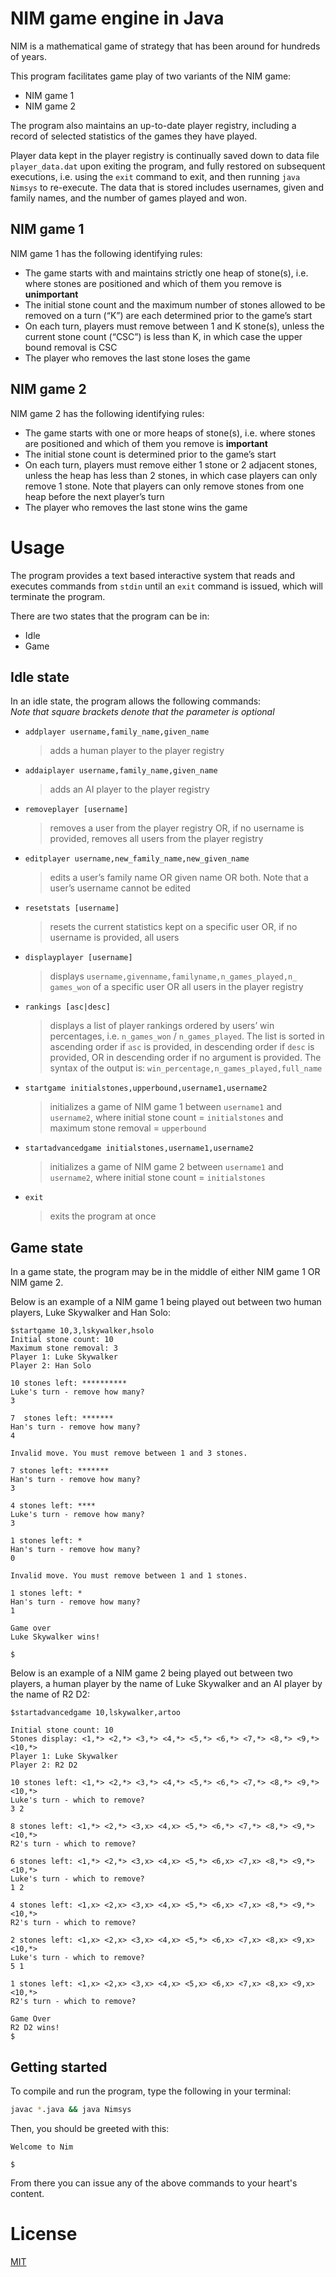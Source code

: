 # NIM game engine in Java
NIM is a mathematical game of strategy that has been around for hundreds of years. 

This program facilitates game play of two variants of the NIM game:
- NIM game 1
- NIM game 2

The program also maintains an up-to-date player registry, including a record of selected statistics of the games they have played.

Player data kept in the player registry is continually saved down to data file `player_data.dat` upon exiting the program, and fully restored on subsequent executions, i.e. using the `exit` command to exit, and then running `java Nimsys` to re-execute.  The data that is stored includes usernames, given and family names, and the number of games played and won.

## NIM game 1

NIM game 1 has the following identifying rules:
- The game starts with and maintains strictly one heap of stone(s), i.e. where stones are positioned and which of them you remove is **unimportant**
- The initial stone count and the maximum number of stones allowed to be removed on a turn (“K”) are each determined prior to the game’s start
- On each turn, players must remove between 1 and K stone(s), unless the current stone count (“CSC”) is less than K, in which case the upper bound removal is CSC
- The player who removes the last stone loses the game
## NIM game 2
NIM game 2 has the following identifying rules:
- The game starts with one or more heaps of stone(s), i.e. where stones are positioned and which of them you remove is **important**
- The initial stone count is determined prior to the game’s start
- On each turn, players must remove either 1 stone or 2 adjacent stones, unless the heap has less than 2 stones, in which case players can only remove 1 stone. Note that players can only remove stones from one heap before the next player’s turn
- The player who removes the last stone wins the game
# Usage
The program provides a text based interactive system that reads and executes commands from `stdin` until an `exit` command is issued, which will terminate the program.

There are two states that the program can be in:
- Idle
- Game
## Idle state
In an idle state, the program allows the following commands:  
_Note that square brackets denote that the parameter is optional_
- `addplayer username,family_name,given_name`
	>adds a human player to the player registry
- `addaiplayer username,family_name,given_name`
	>adds an AI player to the player registry
- `removeplayer [username]`
	>removes a user from the player registry OR, if no username is provided, removes all users from the player registry
- `editplayer username,new_family_name,new_given_name`
	>edits a user’s family name OR given name OR both. Note that a user’s username cannot be edited
- `resetstats [username]`
	>resets the current statistics kept on a specific user OR, if no username is provided, all users
- `displayplayer [username]`
	>displays `username,givenname,familyname,n_games_played,n_ games_won` of a specific user OR all users in the player registry
- `rankings [asc|desc]`
	>displays a list of player rankings ordered by users’ win percentages, i.e. `n_games_won` / `n_games_played`. The list is sorted in ascending order if `asc` is provided, in descending order if `desc` is provided, OR in descending order if no argument is provided. The syntax of the output is: `win_percentage,n_games_played,full_name`
- `startgame initialstones,upperbound,username1,username2`
	>initializes a game of NIM game 1 between `username1` and `username2`, where initial stone count = `initialstones` and maximum stone removal = `upperbound`

- `startadvancedgame initialstones,username1,username2`
	>initializes a game of NIM game 2 between `username1` and `username2`, where initial stone count = `initialstones
`
- `exit`
	>exits the program at once

## Game state

In a game state, the program may be in the middle of either NIM game 1 OR NIM game 2.

Below is an example of a NIM game 1 being played out between two human players, Luke Skywalker and Han Solo:
```
$startgame 10,3,lskywalker,hsolo
Initial stone count: 10
Maximum stone removal: 3
Player 1: Luke Skywalker
Player 2: Han Solo

10 stones left: **********
Luke's turn - remove how many?
3

7  stones left: *******
Han's turn - remove how many?
4

Invalid move. You must remove between 1 and 3 stones.

7 stones left: *******
Han's turn - remove how many?
3

4 stones left: ****
Luke's turn - remove how many?
3

1 stones left: *
Han's turn - remove how many?
0

Invalid move. You must remove between 1 and 1 stones.

1 stones left: *
Han's turn - remove how many?
1

Game over
Luke Skywalker wins!

$
```

Below is an example of a NIM game 2 being played out between two players, a human player by the name of Luke Skywalker and an AI player by the name of R2 D2:
```
$startadvancedgame 10,lskywalker,artoo

Initial stone count: 10
Stones display: <1,*> <2,*> <3,*> <4,*> <5,*> <6,*> <7,*> <8,*> <9,*> <10,*>
Player 1: Luke Skywalker
Player 2: R2 D2

10 stones left: <1,*> <2,*> <3,*> <4,*> <5,*> <6,*> <7,*> <8,*> <9,*> <10,*>
Luke's turn - which to remove?
3 2

8 stones left: <1,*> <2,*> <3,x> <4,x> <5,*> <6,*> <7,*> <8,*> <9,*> <10,*>
R2's turn - which to remove?

6 stones left: <1,*> <2,*> <3,x> <4,x> <5,*> <6,x> <7,x> <8,*> <9,*> <10,*>
Luke's turn - which to remove?
1 2

4 stones left: <1,x> <2,x> <3,x> <4,x> <5,*> <6,x> <7,x> <8,*> <9,*> <10,*>
R2's turn - which to remove?

2 stones left: <1,x> <2,x> <3,x> <4,x> <5,*> <6,x> <7,x> <8,x> <9,x> <10,*>
Luke's turn - which to remove?
5 1

1 stones left: <1,x> <2,x> <3,x> <4,x> <5,x> <6,x> <7,x> <8,x> <9,x> <10,*>
R2's turn - which to remove?

Game Over
R2 D2 wins!
$
```
## Getting started
To compile and run the program, type the following in your terminal:
```bash
javac *.java && java Nimsys
```
Then, you should be greeted with this:
```
Welcome to Nim

$
```
From there you can issue any of the above commands to your heart's content.
# License
[MIT](https://choosealicense.com/licenses/mit/)
